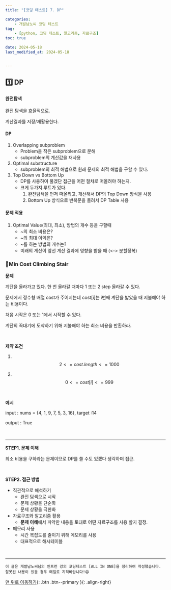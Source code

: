 ```yaml
---
title: "[코딩 테스트] 7. DP"

categories: 
    - 개발남노씨 코딩 테스트
tag: 
    - [python, 코딩 테스트, 알고리즘, 자료구조]
toc: true

date: 2024-05-18
last_modified_at: 2024-05-18


---
```


## 1️⃣ DP

#### 완전탐색

완전 탐색을 효율적으로.

계산결과를 저장/재활용한다.



#### DP

1. Overlapping subproblem
   - Problem을 작은 subproblem으로 분해
   - subproblem의 계산값을 재사용
2. Optimal substructure
   - subproblem의 최적 해법으로 원래 문제의 최적 해법을 구할 수 있다.
3. Top Down vs Bottom Up
   - DP를 사용하여 풀겠단 접근을 어떤 절차로 떠올려야 하는지.
   - 크게 두가지 루트가 있다.
     1. 완전탐색을 먼저 떠올리고, 개선해서 DP의 Top Down 방식을 사용
     2. Bottom Up 방식으로 반복문을 돌려서 DP Table 사용

#### 문제 적용

1. Optimal Value(최대, 최소), 방법의 개수 등을 구할때
   - ~의 최소 비용은?
   - ~의 최대 이익은?
   - ~를 하는 방법의 개수는?
   - 미래의 계산이 앞선 계산 결과에 영향을 받을 때 (<-> 분할정복)



### 🔸Min Cost Climbing Stair

**문제**

계단을 올라가고 있다. 한 번 올라갈 때마다 1 또는 2 step 올라갈 수 있다.

문제에서 정수형 배열 cost가 주어지는데 cost[i]는 i번째 계단을 밟았을 때 지불해야 하는 비용이다.

처음 시작은 0 또는 1에서 시작할 수 있다.

계단의 꼭대기에 도착하기 위해 지불해야 하는 최소 비용을 반환하라.

<br>

**제약 조건**

1. &nbsp; &nbsp;   $$ 2 <= cost.length <= 1000 $$

2. &nbsp; &nbsp;   $$ 0 <= cost[i] <= 999 $$

<br>

**예시**

input : nums = {4, 1, 9, 7, 5, 3, 16}, target  :14

output : True

<br>

------

**STEP1. 문제 이해**

최소 비용을 구하라는 문제이므로 DP를 쓸 수도 있겠다 생각하며 접근.









<br>

**STEP2. 접근 방법**

- 직관적으로 해석하기
  - 완전 탐색으로 시작
  - 문제 상황을 단순화
  - 문제 상황을 극한화
- 자료구조와 알고리즘 활용
  - **문제 이해**에서 파악한 내용을 토대로 어떤 자료구조를 사용 할지 결정.
- 메모리 사용
  - 시간 복잡도를 줄이기 위해 메모리를 사용
  - 대표적으로 해시테이블

<br>





------



    이 글은 개발남노씨님의 인프런 강의 코딩테스트 [ALL IN ONE]을 정리하여 작성했습니다.
    잘못된 내용이 있을 경우 메일로 지적바랍니다!😄

[맨 위로 이동하기](#){: .btn .btn--primary }{: .align-right}